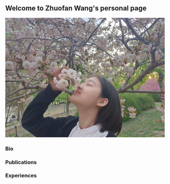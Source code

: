 ## Welcome to Zhuofan Wang's personal page


![](pic.jpg)
### Bio

### Publications

### Experiences

